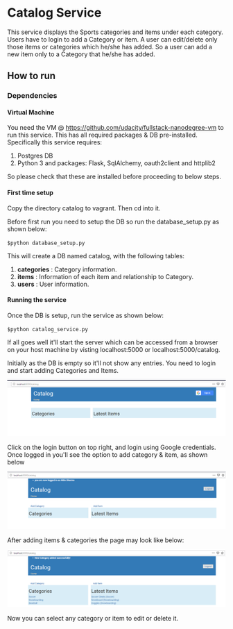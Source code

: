 # Catalog Service

This service displays the Sports categories and items under each category.
Users have to login to add a Category or item. A user can edit/delete only those items or categories which he/she has added.
So a user can add a new item only to a Category that he/she has added.

## How to run

### Dependencies
#### Virtual Machine
You need the VM @ https://github.com/udacity/fullstack-nanodegree-vm to run this service.
This has all required packages & DB pre-installed.
Specifically this service requires:
1. Postgres DB
2. Python 3 and packages: Flask, SqlAlchemy, oauth2client and httplib2

So please check that these are installed before proceeding to below steps.

#### First time setup
Copy the directory catalog to vagrant. Then cd into it.

Before first run you need to setup the DB so run the database_setup.py as shown below:

`$python database_setup.py`

This will create a DB named catalog, with the following tables:
1. **categories** : Category information.
2. **items** : Information of each item and relationship to Category.
3. **users** : User information.


#### Running the service
Once the DB is setup, run the service as shown below:

`$python catalog_service.py`

If all goes well it'll start the server which can be accessed from a browser on your host machine by visting 
localhost:5000 or localhost:5000/catalog.

Initially as the DB is empty so it'll not show any entries. You need to login and start adding Categories and Items.


![Home page without data](docs/images/main_not_logged_in.png)


Click on the login button on top right, and login using Google credentials. Once logged in you'll see the option to add category & item, as shown below

 ![Home page logged in](docs/images/main_logged_in.png)
 
After adding items & categories the page may look like below:

 ![Home page logged in](docs/images/main_with_data.png)
 
 Now you can select any category or item to edit or delete it.